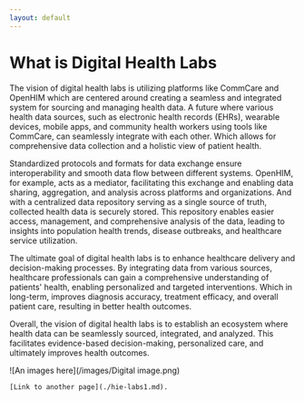 ```yaml
---
layout: default
---
```


<!--Text can be **bold**, _italic_, or ~~strikethrough~~.
There should be whitespace between paragraphs.

There should be whitespace between paragraphs. We recommend including a README, or a file with information about your project.-->

# What is Digital Health Labs

The vision of digital health labs is utilizing platforms like CommCare and OpenHIM which are centered around creating a seamless and integrated system for sourcing and managing health data. A future where various health data sources, such as electronic health records (EHRs), wearable devices, mobile apps, and community health workers using tools like CommCare, can seamlessly integrate with each other. Which allows for comprehensive data collection and a holistic view of patient health.

Standardized protocols and formats for data exchange ensure interoperability and smooth data flow between different systems. OpenHIM, for example, acts as a mediator, facilitating this exchange and enabling data sharing, aggregation, and analysis across platforms and organizations. And with a centralized data repository serving as a single source of truth, collected health data is securely stored. This repository enables easier access, management, and comprehensive analysis of the data, leading to insights into population health trends, disease outbreaks, and healthcare service utilization.

The ultimate goal of digital health labs is to enhance healthcare delivery and decision-making processes. By integrating data from various sources, healthcare professionals can gain a comprehensive understanding of patients' health, enabling personalized and targeted interventions. Which in long-term, improves diagnosis accuracy, treatment efficacy, and overall patient care, resulting in better health outcomes.

Overall, the vision of digital health labs is to establish an ecosystem where health data can be seamlessly sourced, integrated, and analyzed. This facilitates evidence-based decision-making, personalized care, and ultimately improves health outcomes.

![An images here](/images/Digital image.png)

<!--## Our Projects

> This is a blockquote following a header.
>
> When something is important enough, you do it even if the odds are not in your favor.

### Header 3

```js
// Javascript code with syntax highlighting.
var fun = function lang(l) {
  dateformat.i18n = require('./lang/' + l)
  return true;
}
```

```ruby
# Ruby code with syntax highlighting
GitHubPages::Dependencies.gems.each do |gem, version|
  s.add_dependency(gem, "= #{version}")
end
```

#### Header 4

*   This is an unordered list following a header.
*   This is an unordered list following a header.
*   This is an unordered list following a header.

##### Header 5

1.  This is an ordered list following a header.
2.  This is an ordered list following a header.
3.  This is an ordered list following a header.

###### Header 6

| head1        | head two          | three |
|:-------------|:------------------|:------|
| ok           | good swedish fish | nice  |
| out of stock | good and plenty   | nice  |
| ok           | good `oreos`      | hmm   |
| ok           | good `zoute` drop | yumm  |

### There's a horizontal rule below this.

* * *

### Here is an unordered list:

*   Item foo
*   Item bar
*   Item baz
*   Item zip

### And an ordered list:

1.  Item one
1.  Item two
1.  Item three
1.  Item four

### And a nested list:

- level 1 item
  - level 2 item
  - level 2 item
    - level 3 item
    - level 3 item
- level 1 item
  - level 2 item
  - level 2 item
  - level 2 item
- level 1 item
  - level 2 item
  - level 2 item
- level 1 item

### Small image

![Octocat](https://github.githubassets.com/images/icons/emoji/octocat.png)

### Large image

![Branching](https://guides.github.com/activities/hello-world/branching.png)


### Definition lists can be used with HTML syntax.

<dl>
<dt>Name</dt>
<dd>Godzilla</dd>
<dt>Born</dt>
<dd>1952</dd>
<dt>Birthplace</dt>
<dd>Japan</dd>
<dt>Color</dt>
<dd>Green</dd>
</dl>

```
Long, single-line code blocks should not wrap. They should horizontally scroll if they are too long. This line should be long enough to demonstrate this.
```

```
The final element. -->
```
[Link to another page](./hie-labs1.md).